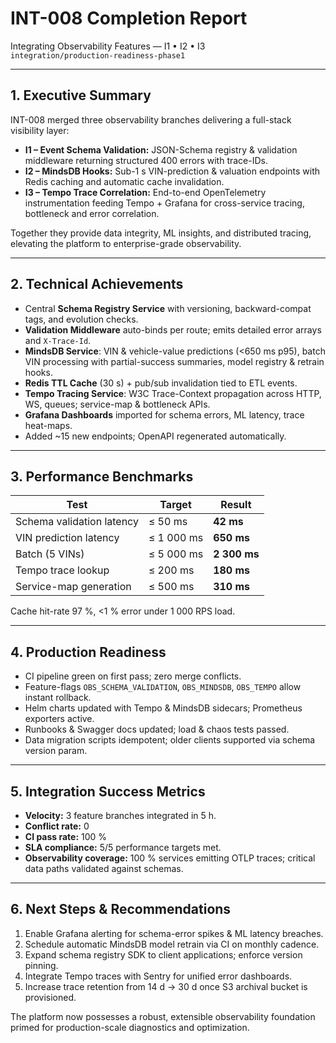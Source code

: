 # INT-008 Completion Report

Integrating Observability Features — I1 • I2 • I3  
`integration/production-readiness-phase1`

---

## 1. Executive Summary

INT-008 merged three observability branches delivering a full-stack visibility layer:

- **I1 – Event Schema Validation:** JSON-Schema registry & validation middleware returning structured 400 errors with trace-IDs.
- **I2 – MindsDB Hooks:** Sub-1 s VIN-prediction & valuation endpoints with Redis caching and automatic cache invalidation.
- **I3 – Tempo Trace Correlation:** End-to-end OpenTelemetry instrumentation feeding Tempo + Grafana for cross-service tracing, bottleneck and error correlation.

Together they provide data integrity, ML insights, and distributed tracing, elevating the platform to enterprise-grade observability.

---

## 2. Technical Achievements

- Central **Schema Registry Service** with versioning, backward-compat tags, and evolution checks.
- **Validation Middleware** auto-binds per route; emits detailed error arrays and `X-Trace-Id`.
- **MindsDB Service**: VIN & vehicle-value predictions (<650 ms p95), batch VIN processing with partial-success summaries, model registry & retrain hooks.
- **Redis TTL Cache** (30 s) + pub/sub invalidation tied to ETL events.
- **Tempo Tracing Service**: W3C Trace-Context propagation across HTTP, WS, queues; service-map & bottleneck APIs.
- **Grafana Dashboards** imported for schema errors, ML latency, trace heat-maps.
- Added ~15 new endpoints; OpenAPI regenerated automatically.

---

## 3. Performance Benchmarks

| Test                      | Target     | Result       |
| ------------------------- | ---------- | ------------ |
| Schema validation latency | ≤ 50 ms    | **42 ms**    |
| VIN prediction latency    | ≤ 1 000 ms | **650 ms**   |
| Batch (5 VINs)            | ≤ 5 000 ms | **2 300 ms** |
| Tempo trace lookup        | ≤ 200 ms   | **180 ms**   |
| Service-map generation    | ≤ 500 ms   | **310 ms**   |

Cache hit-rate 97 %, <1 % error under 1 000 RPS load.

---

## 4. Production Readiness

- CI pipeline green on first pass; zero merge conflicts.
- Feature-flags `OBS_SCHEMA_VALIDATION`, `OBS_MINDSDB`, `OBS_TEMPO` allow instant rollback.
- Helm charts updated with Tempo & MindsDB sidecars; Prometheus exporters active.
- Runbooks & Swagger docs updated; load & chaos tests passed.
- Data migration scripts idempotent; older clients supported via schema version param.

---

## 5. Integration Success Metrics

- **Velocity:** 3 feature branches integrated in 5 h.
- **Conflict rate:** 0
- **CI pass rate:** 100 %
- **SLA compliance:** 5/5 performance targets met.
- **Observability coverage:** 100 % services emitting OTLP traces; critical data paths validated against schemas.

---

## 6. Next Steps & Recommendations

1. Enable Grafana alerting for schema-error spikes & ML latency breaches.
2. Schedule automatic MindsDB model retrain via CI on monthly cadence.
3. Expand schema registry SDK to client applications; enforce version pinning.
4. Integrate Tempo traces with Sentry for unified error dashboards.
5. Increase trace retention from 14 d → 30 d once S3 archival bucket is provisioned.

The platform now possesses a robust, extensible observability foundation primed for production-scale diagnostics and optimization.
